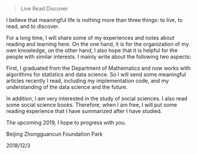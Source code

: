 > Live  Read  Discover

I believe that meaningful life is nothing more than three things: to live, to read, and to discover.

For a long time, I will share some of my experiences and notes about reading and learning here. On the one hand, it is for the organization of my own knowledge, on the other hand, I also hope that it is helpful for the people with similar interests. I mainly write  about the following two aspects:

First, I graduated from the Department of Mathematics and now works with algorithms for statistics and data science. So I will send some meaningful articles recently I read, including my implementation code, and my understanding of the data science and the future.

In addition, I am very interested in the study of social sciences. I also read some social science books. Therefore, when I am free, I will put some reading experience that I have summarized after I have studied.

The upcoming 2019, I hope to progress with you.

Beijing Zhongguancun Foundation Park

2018/12/3 
